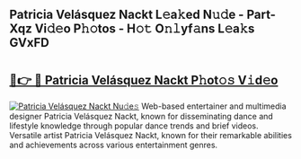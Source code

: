 ## Patricia Velásquez Nackt L𝚎a𝚔ed N𝚞𝚍e - Part-Xqz Vi𝚍𝚎o P𝚑𝚘tos - H𝚘𝚝 O𝚗𝚕yf𝚊ns L𝚎a𝚔s GVxFD

# <h2><a href="http://kf5bbvo.oniu.top/?m=Patricia+Vel%c3%a1squez+Nackt">🔗👉 🔴 Patricia Velásquez Nackt P𝚑ot𝚘𝚜 V𝚒d𝚎o</a></h2>

[![Patricia Velásquez Nackt Nu𝚍e𝚜](https://i.imgur.com/0qMVB7G.gif)](http://kf5bbvo.oniu.top/?m=Patricia+Vel%c3%a1squez+Nackt)
Web-based entertainer and multimedia designer Patricia Velásquez Nackt, known for disseminating dance and lifestyle knowledge through popular dance trends and brief videos. Versatile artist Patricia Velásquez Nackt, known for their remarkable abilities and achievements across various entertainment genres.  

